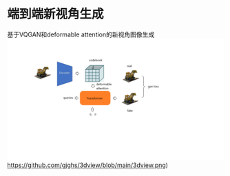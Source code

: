 # 端到端新视角生成
基于VQGAN和deformable attention的新视角图像生成
![image](https://github.com/gjghs/3dview/blob/main/3dview.png)https://github.com/gjghs/3dview/blob/main/3dview.png)

